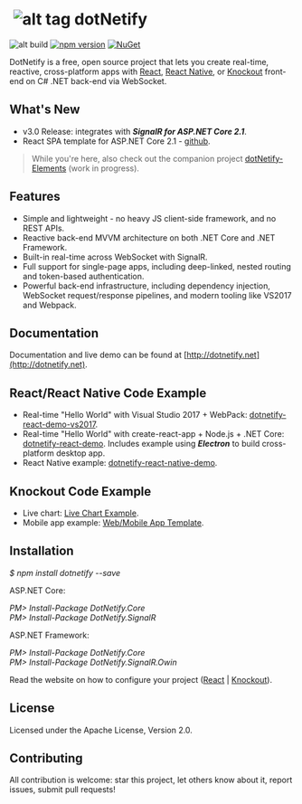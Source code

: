 # &nbsp;![alt tag](http://dotnetify.net/content/images/greendot.png) dotNetify 
![alt build](https://ci.appveyor.com/api/projects/status/github/dsuryd/dotnetify?svg=true)
[![npm version](https://badge.fury.io/js/dotnetify.svg)](https://badge.fury.io/js/dotnetify)
[![NuGet](https://img.shields.io/nuget/v/DotNetify.SignalR.svg?style=flat-square)](https://www.nuget.org/packages/DotNetify.SignalR/) 

DotNetify is a free, open source project that lets you create real-time, reactive, cross-platform apps with [React](https://facebook.github.io/react/), [React Native](https://facebook.github.io/react-native/), or [Knockout](http://knockoutjs.com) front-end on C# .NET back-end via WebSocket. 

## What's New

* v3.0 Release: integrates with ***SignalR for ASP.NET Core 2.1***.
* React SPA template for ASP.NET Core 2.1 - [github](https://github.com/dsuryd/dotnetify-react-demo-vs2017/tree/master/ReactTemplate).

> While you're here, also check out the companion project [dotNetify-Elements](https://github.com/dsuryd/dotNetify-Elements) (work in progress).

## Features

* Simple and lightweight - no heavy JS client-side framework, and no REST APIs.
* Reactive back-end MVVM architecture on both .NET Core and .NET Framework.
* Built-in real-time across WebSocket with SignalR.
* Full support for single-page apps, including deep-linked, nested routing and token-based authentication.
* Powerful back-end infrastructure, including dependency injection, WebSocket request/response pipelines, and modern tooling like VS2017 and Webpack.

## Documentation

Documentation and live demo can be found at [http://dotnetify.net](http://dotnetify.net).

## React/React Native Code Example   

* Real-time "Hello World" with Visual Studio 2017 + WebPack: [dotnetify-react-demo-vs2017](https://github.com/dsuryd/dotnetify-react-demo-vs2017).   
* Real-time "Hello World" with create-react-app + Node.js + .NET Core: [dotnetify-react-demo](https://github.com/dsuryd/dotnetify-react-demo).  Includes example using ***Electron*** to build cross-platform desktop app.
* React Native example: [dotnetify-react-native-demo](https://github.com/dsuryd/dotnetify-react-native-demo).

## Knockout Code Example

* Live chart: [Live Chart Example](https://github.com/dsuryd/dotnetify-knockout-demo/tree/master/LiveChart).    
* Mobile app example: [Web/Mobile App Template](https://github.com/dsuryd/dotnetify-knockout-demo/tree/master/MobileApp).

## Installation

*$ npm install dotnetify --save*

ASP.NET Core:

*PM> Install-Package DotNetify.Core*  
*PM> Install-Package DotNetify.SignalR*  

ASP.NET Framework:

*PM> Install-Package DotNetify.Core*  
*PM> Install-Package DotNetify.SignalR.Owin*  

Read the website on how to configure your project ([React](http://dotnetify.net/react/Installation) | [Knockout](http://dotnetify.net/index/Installing)).

## License
Licensed under the Apache License, Version 2.0.

## Contributing
All contribution is welcome: star this project, let others know about it, report issues, submit pull requests!
